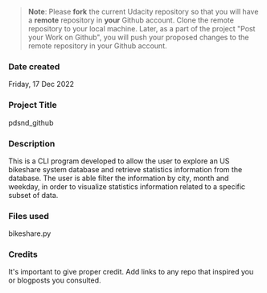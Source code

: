 >**Note**: Please **fork** the current Udacity repository so that you will have a **remote** repository in **your** Github account. Clone the remote repository to your local machine. Later, as a part of the project "Post your Work on Github", you will push your proposed changes to the remote repository in your Github account.

### Date created
Friday, 17 Dec 2022

### Project Title
pdsnd_github 

### Description
This is a CLI program developed to
allow the user to explore an US
bikeshare system database and
retrieve statistics information from
the database. The user is able filter
the information by city, month and
weekday, in order to visualize
statistics information related to a
specific subset of data.

### Files used
bikeshare.py

### Credits
It's important to give proper credit. Add links to any repo that inspired you or blogposts you consulted.


